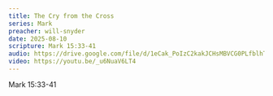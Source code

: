 ```yaml
---
title: The Cry from the Cross
series: Mark
preacher: will-snyder
date: 2025-08-10
scripture: Mark 15:33-41
audio: https://drive.google.com/file/d/1eCak_PoIzC2kakJCHsMBVCG0PLfblhTt/view?usp=drive_link
video: https://youtu.be/_u6NuaV6LT4
---
```

M﻿ark 15:33-41
